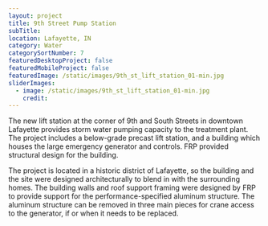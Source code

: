 ```yaml
---
layout: project
title: 9th Street Pump Station
subTitle:
location: Lafayette, IN
category: Water
categorySortNumber: 7
featuredDesktopProject: false
featuredMobileProject: false
featuredImage: /static/images/9th_st_lift_station_01-min.jpg
sliderImages:
  - image: /static/images/9th_st_lift_station_01-min.jpg
    credit:
---
```

The new lift station at the corner of 9th and South Streets in downtown Lafayette provides storm water pumping capacity to the treatment plant. The project includes a below-grade precast lift station, and a building which houses the large emergency generator and controls. FRP provided structural design for the building.

The project is located in a historic district of Lafayette, so the building and the site were designed architecturally to blend in with the surrounding homes. The building walls and roof support framing were designed by FRP to provide support for the performance-specified aluminum structure. The aluminum structure can be removed in three main pieces for crane access to the generator, if or when it needs to be replaced.




































